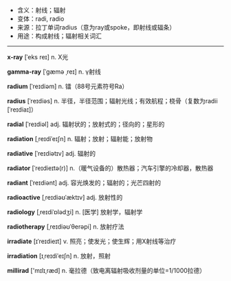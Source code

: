 - <span class="definition">含义：射线；辐射</span>
- <span class="definition">变体：radi, radio</span>
- <span class="definition">来源：拉丁单词radius（意为ray或spoke，即射线或辐条）</span>
- <span class="definition">用途：构成射线；辐射相关词汇</span>

---

<span class="vocabulary">**x-ray**</span> [ˈeks reɪ] n. X光

<span class="vocabulary">**gamma-ray**</span> [ˈɡæmə ˌreɪ] n. γ射线


<span class="vocabulary">**radium**</span> [ˈreɪdiəm] n. 镭（88号元素符号Ra）

<span class="vocabulary">**radius**</span> [ˈreɪdiəs] n. 半径，半径范围；辐射光线；有效航程；桡骨（复数为radii [ˈreɪdiaɪ]）

<span class="vocabulary">**radial**</span> [ˈreɪdiəl] adj. 辐射状的；放射式的；径向的；星形的


<span class="vocabulary">**radiation**</span> [ˌreɪdiˈeɪʃn] n. 辐射；放射；辐射能；放射物  

<span class="vocabulary">**radiative**</span> [ˈreɪdiətɪv] adj. 辐射的  

<span class="vocabulary">**radiator**</span> [ˈreɪdieɪtə(r)] n.（暖气设备的）散热器；汽车引擎的冷却器，散热器

<span class="vocabulary">**radiant**</span> [ˈreɪdiənt] adj. 容光焕发的；辐射的；光芒四射的

<span class="vocabulary">**radioactive**</span> [ˌreɪdiəʊˈæktɪv] adj. 放射性的

<span class="vocabulary">**radiology**</span> [ˌreɪdiˈɒlədʒi] n. [医学] 放射学，辐射学

<span class="vocabulary">**radiotherapy**</span> [ˌreɪdiəʊˈθerəpi] n. 放射疗法

<span class="vocabulary">**irradiate**</span> [ɪˈreɪdieɪt] v. 照亮；使发光；使生辉；用X射线等治疗

<span class="vocabulary">**irradiation**</span> [ɪˌreɪdiˈeɪʃn] n. 放射，照射


<span class="vocabulary">**millirad**</span> ['mɪlɪˌræd] n. 毫拉德（致电离辐射吸收剂量的单位=1/1000拉德）  

